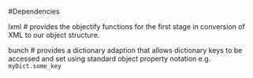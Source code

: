 #Dependencies

lxml # provides the objectify functions for the first stage in conversion of XML to our object structure.

bunch # provides a dictionary adaption that allows dictionary keys to be accessed and set using standard object property notation e.g. `myDict.some_key`